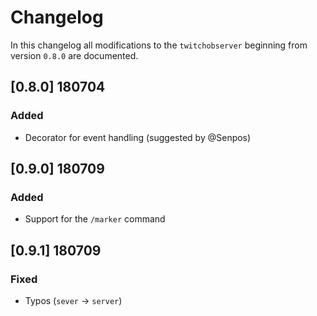 # Changelog
In this changelog all modifications to the `twitchobserver` beginning from version `0.8.0` are documented.

## [0.8.0] 180704
### Added
- Decorator for event handling (suggested by @Senpos)

## [0.9.0] 180709
### Added
- Support for the `/marker` command

## [0.9.1] 180709
### Fixed
- Typos (`sever` -> `server`)
